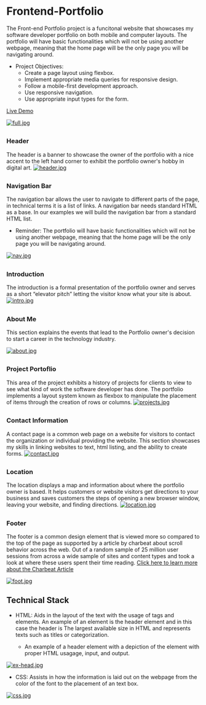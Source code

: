# Frontend-Portfolio
The Front-end Portfolio project is a funcitonal website that showcases my software developer portfolio on both mobile and computer layouts. The portfolio will have basic functionalities which will not be using another webpage, meaning that the home page will be the only page you will be navigating around. 

- Project Objectives:
  - Create a page layout using flexbox.
  - Implement appropriate media queries for responsive design.
  - Follow a mobile-first development approach.
  - Use responsive navigation.
  - Use appropriate input types for the form.

[Live Demo](https://frontend-portfolio-eight.vercel.app/)

[![full.jpg](https://i.postimg.cc/2888qvtx/full.jpg)](https://postimg.cc/7bdydCwC)

##

### Header
The header is a banner to showcase the owner of the portfolio with a nice accent to the left hand corner to exhibit the portfolio owner's hobby in digital art.
[![header.jpg](https://i.postimg.cc/4yGy2SBC/header.jpg)](https://postimg.cc/vgPGcXJX)

##

### Navigation Bar
The navigation bar allows the user to navigate to different parts of the page, in technical terms it is a list of links. A navigation bar needs standard HTML as a base. In our examples we will build the navigation bar from a standard HTML list.

* Reminder: The portfolio will have basic functionalities which will not be using another webpage, meaning that the home page will be the only page you will be navigating around. 

[![nav.jpg](https://i.postimg.cc/brn0kWrK/nav.jpg)](https://postimg.cc/dZqTKW8B)

##

### Introduction
The introduction is a formal presentation of the portfolio owner and serves as a short “elevator pitch” letting the visitor know what your site is about.
[![intro.jpg](https://i.postimg.cc/KYmT44nS/intro.jpg)](https://postimg.cc/K1sjHGqJ)

##

### About Me
This section explains the events that lead to the Portfolio owner's decision to start a career in the technology industry.

[![about.jpg](https://i.postimg.cc/DyWPKWcx/about.jpg)](https://postimg.cc/w7pmXjZN)

##

### Project Portoflio

This area of the project exhibits a history of projects for clients to view to see what kind of work the software developer has done. The portfolio implements a layout system known as flexbox to manipulate the placement of items through the creation of rows or columns.
[![projects.jpg](https://i.postimg.cc/fyP79ZM7/projects.jpg)](https://postimg.cc/GTkTWW89)

##

### Contact Information
A contact page is a common web page on a website for visitors to contact the organization or individual providing the website. This section showcases my skills in linking websites to text, html listing, and the ability to create forms.
[![contact.jpg](https://i.postimg.cc/XJVgMQ25/contact.jpg)](https://postimg.cc/67mZnLx6)

##

### Location
The location displays a map and information about where the portfolio owner is based. It helps customers or website visitors get directions to your business and saves customers the steps of opening a new browser window, leaving your website, and finding directions.
[![location.jpg](https://i.postimg.cc/43Y8L8Sx/location.jpg)](https://postimg.cc/VScB5Fwx)

##

### Footer
The footer is a common design element that is viewed more so compared to the top of the page as supported by a article by charbeat about scroll behavior across the web. Out of a random sample of 25 million user sessions from across a wide sample of sites and content types and took a look at where these users spent their time reading.
[Click here to learn more about the Charbeat Article](https://blog.chartbeat.com/2013/08/12/scroll-behavior-across-the-web/)

[![foot.jpg](https://i.postimg.cc/xjmLxrjZ/foot.jpg)](https://postimg.cc/mhbck5H3)

##

## Technical Stack
- HTML: Aids in the layout of the text with the usage of tags and elements. An example of an element is the header element and in this case the header is The largest available size in HTML and represents texts such as titles or categorization.

  - An example of a header element with a depiction of the element with proper HTML usagage, input, and output.

[![ex-head.jpg](https://i.postimg.cc/nrjq45Rv/ex-head.jpg)](https://postimg.cc/8fGFDyV5)

- CSS: Assists in how the information is laid out on the webpage from the color of the font to the placement of an text box.

[![css.jpg](https://i.postimg.cc/FshSpDW5/css.jpg)](https://postimg.cc/DmYmyd3B)
